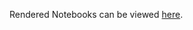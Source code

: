 Rendered Notebooks can be viewed [here](http://nbviewer.ipython.org/github/rajeshrinet/compPhy/tree/master/codes/IPythonNotebooks/).







